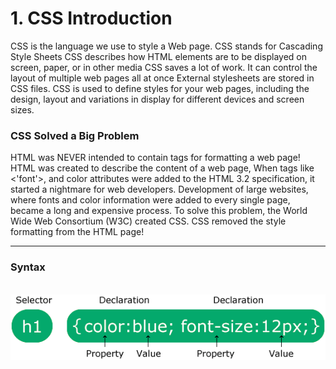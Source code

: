 <h1>1. CSS Introduction</h2>

CSS is the language we use to style a Web page.
CSS stands for Cascading Style Sheets
CSS describes how HTML elements are to be displayed on screen, paper, or in other media
CSS saves a lot of work. It can control the layout of multiple web pages all at once
External stylesheets are stored in CSS files.
CSS is used to define styles for your web pages, including the design, layout and variations in display for different devices and screen sizes.

<h3>CSS Solved a Big Problem</h3>
HTML was NEVER intended to contain tags for formatting a web page! HTML was created to describe the content of a web page,
When tags like <'font'>, and color attributes were added to the HTML 3.2 specification, it started a nightmare for web developers. Development of large websites, where fonts and color information were added to every single page, became a long and expensive process.
To solve this problem, the World Wide Web Consortium (W3C) created CSS. CSS removed the style formatting from the HTML page!
<br>
<hr>
<h3>Syntax</h3>
<br>
<img src="syntax.gif" alt="Syntax">
